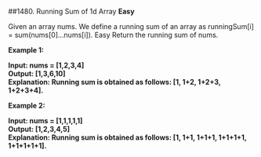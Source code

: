 ##1480. Running Sum of 1d Array
<b>Easy</b>

Given an array nums. We define a running sum of an array as runningSum[i] = sum(nums[0]…nums[i]).
Easy
Return the running sum of nums.

<b>Example 1:

Input: nums = [1,2,3,4]<br>
Output: [1,3,6,10]<br>
Explanation: Running sum is obtained as follows: [1, 1+2, 1+2+3, 1+2+3+4].

Example 2:

Input: nums = [1,1,1,1,1]<br>
Output: [1,2,3,4,5]<br>
Explanation: Running sum is obtained as follows: [1, 1+1, 1+1+1, 1+1+1+1, 1+1+1+1+1].